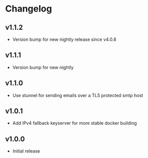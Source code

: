 # Changelog

## v1.1.2

* Version bump for new nightly release since v4.0.8

## v1.1.1

* Version bump for new nightly

## v1.1.0

* Use stunnel for sending emails over a TLS protected smtp host

## v1.0.1

* Add IPv4 fallback keyserver for more stable docker building

## v1.0.0

* Initial release

